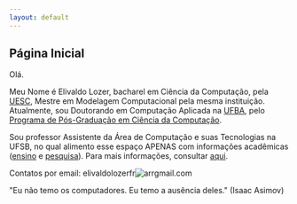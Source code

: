 ```yaml
---
layout: default
---
```


## Página Inicial

Olá.

Meu Nome é Elivaldo Lozer, bacharel em Ciência da Computação, pela [UESC](http://uesc.br/), Mestre em Modelagem Computacional pela mesma instituição. Atualmente, sou Doutorando em Computação Aplicada na [UFBA](https://www.ufba.br/), pelo [Programa de Pós-Graduação em Ciência da Computação](http://wiki.dcc.ufba.br/PGComp).

Sou professor Assistente da Área de Computação e suas Tecnologias na UFSB, no qual alimento esse espaço APENAS com informações acadêmicas ([ensino](/pages/ensino) e [pesquisa](/pages/pesquisa)). Para mais informações, consultar [aqui](/pages/professor).

Contatos por email: elivaldolozerfr![arr](http://www.inf.ufg.br/sites/default/files/uploads/arroba-t.png)gmail.com

"Eu não temo os computadores. Eu temo a ausência deles." (Isaac Asimov)
